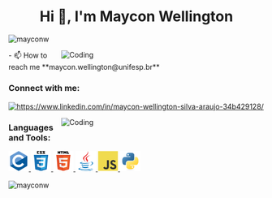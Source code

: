 <h1 align="center">Hi 👋, I'm Maycon Wellington</h1>
<p align="left"> <img src="https://komarev.com/ghpvc/?username=mayconw&label=Profile%20views&color=0e75b6&style=flat" alt="mayconw" /> </p>
<img align="right" alt="Coding" width="400" src="https://i.gifer.com/NxfN.gif">
- 📫 How to reach me **maycon.wellington@unifesp.br**


<h3 align="left">Connect with me:</h3>
<p align="left">
<a href="https://linkedin.com/in/https://www.linkedin.com/in/maycon-wellington-silva-araujo-34b429128" target="blank"><img align="center" src="https://raw.githubusercontent.com/rahuldkjain/github-profile-readme-generator/master/src/images/icons/Social/linked-in-alt.svg" alt="https://www.linkedin.com/in/maycon-wellington-silva-araujo-34b429128/" height="30" width="40" /></a>
</p>
<img align="right" alt="Coding" width="400" src="https://cdn.dribbble.com/users/116207...](https://i.gifer.com/NxfN.gif">
<h3 align="left">Languages and Tools:</h3>
<p align="left"> <a href="https://www.cprogramming.com/" target="_blank" rel="noreferrer"> <img src="https://raw.githubusercontent.com/devicons/devicon/master/icons/c/c-original.svg" alt="c" width="40" height="40"/> </a> <a href="https://www.w3schools.com/css/" target="_blank" rel="noreferrer"> <img src="https://raw.githubusercontent.com/devicons/devicon/master/icons/css3/css3-original-wordmark.svg" alt="css3" width="40" height="40"/> </a> <a href="https://www.w3.org/html/" target="_blank" rel="noreferrer"> <img src="https://raw.githubusercontent.com/devicons/devicon/master/icons/html5/html5-original-wordmark.svg" alt="html5" width="40" height="40"/> </a> <a href="https://www.java.com" target="_blank" rel="noreferrer"> <img src="https://raw.githubusercontent.com/devicons/devicon/master/icons/java/java-original.svg" alt="java" width="40" height="40"/> </a> <a href="https://developer.mozilla.org/en-US/docs/Web/JavaScript" target="_blank" rel="noreferrer"> <img src="https://raw.githubusercontent.com/devicons/devicon/master/icons/javascript/javascript-original.svg" alt="javascript" width="40" height="40"/> </a> <a href="https://www.python.org" target="_blank" rel="noreferrer"> <img src="https://raw.githubusercontent.com/devicons/devicon/master/icons/python/python-original.svg" alt="python" width="40" height="40"/> </a> </p>

<p><img align="center" src="https://github-readme-stats.vercel.app/api/top-langs?username=mayconw&show_icons=true&locale=en&layout=compact" alt="mayconw" /></p>

